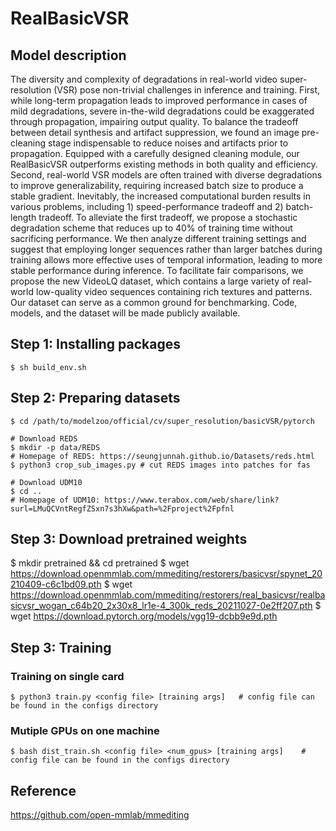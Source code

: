 # RealBasicVSR

## Model description

The diversity and complexity of degradations in real-world video super-resolution (VSR) pose non-trivial challenges in inference and training. First, while long-term propagation leads to improved performance in cases of mild degradations, severe in-the-wild degradations could be exaggerated through propagation, impairing output quality. To balance the tradeoff between detail synthesis and artifact suppression, we found an image pre-cleaning stage indispensable to reduce noises and artifacts prior to propagation. Equipped with a carefully designed cleaning module, our RealBasicVSR outperforms existing methods in both quality and efficiency. Second, real-world VSR models are often trained with diverse degradations to improve generalizability, requiring increased batch size to produce a stable gradient. Inevitably, the increased computational burden results in various problems, including 1) speed-performance tradeoff and 2) batch-length tradeoff. To alleviate the first tradeoff, we propose a stochastic degradation scheme that reduces up to 40% of training time without sacrificing performance. We then analyze different training settings and suggest that employing longer sequences rather than larger batches during training allows more effective uses of temporal information, leading to more stable performance during inference. To facilitate fair comparisons, we propose the new VideoLQ dataset, which contains a large variety of real-world low-quality video sequences containing rich textures and patterns. Our dataset can serve as a common ground for benchmarking. Code, models, and the dataset will be made publicly available.


## Step 1: Installing packages

```shell
$ sh build_env.sh
```

## Step 2: Preparing datasets

```shell
$ cd /path/to/modelzoo/official/cv/super_resolution/basicVSR/pytorch

# Download REDS
$ mkdir -p data/REDS
# Homepage of REDS: https://seungjunnah.github.io/Datasets/reds.html
$ python3 crop_sub_images.py # cut REDS images into patches for fas

# Download UDM10
$ cd ..
# Homepage of UDM10: https://www.terabox.com/web/share/link?surl=LMuQCVntRegfZSxn7s3hXw&path=%2Fproject%2Fpfnl
```
## Step 3: Download pretrained weights
$ mkdir pretrained && cd pretrained
$ wget https://download.openmmlab.com/mmediting/restorers/basicvsr/spynet_20210409-c6c1bd09.pth
$ wget https://download.openmmlab.com/mmediting/restorers/real_basicvsr/realbasicvsr_wogan_c64b20_2x30x8_lr1e-4_300k_reds_20211027-0e2ff207.pth
$ wget https://download.pytorch.org/models/vgg19-dcbb9e9d.pth

## Step 3: Training

### Training on single card
```shell
$ python3 train.py <config file> [training args]   # config file can be found in the configs directory
```

### Mutiple GPUs on one machine
```shell
$ bash dist_train.sh <config file> <num_gpus> [training args]    # config file can be found in the configs directory 
```

## Reference
https://github.com/open-mmlab/mmediting
